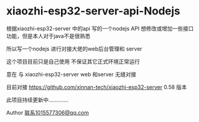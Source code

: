 # xiaozhi-esp32-server-api-Nodejs
根据xiaozhi-esp32-server 中的api 写的一个nodejs  API 
想修改或增加一些接口功能，但是本人对于java不是很熟悉

所以写一个nodejs 进行对接大佬的web后台管理和 server

这个项目目前只是自己使用 不保证其它正式环境正常运行

意在 与 xiaozhi-esp32-server web 和server  无缝对接

目前对接 https://github.com/xinnan-tech/xiaozhi-esp32-server 0.58 版本

此项目持续更新中.............

Author 联系1015577306@qq.com

